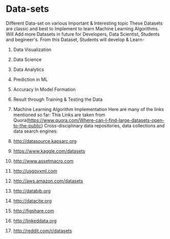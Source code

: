 # Data-sets
Different Data-set on various Important & Interesting topic
These Datasets are classic and best to Implement to learn Machine Learning Algorithms.
Will Add more Datasets in future for Developers, Data Scientist, Students and begineer's.
From this Dataset, Students will develop & Learn-
1. Data Visualization
2. Data Science
3. Data Analytics
4. Prediction in ML
5. Accuracy In Model Formation
6. Result through Training & Testing the Data
7. Machine Learning Algorithm Implementation
Here are many of the links mentioned so far:
This Links are taken from Quora(https://www.quora.com/Where-can-I-find-large-datasets-open-to-the-public)
Cross-disciplinary data repositories, data collections and data search engines:

1. http://datasource.kapsarc.org
2. https://www.kaggle.com/datasets
3. http://www.assetmacro.com
4. http://usgovxml.com
5. http://aws.amazon.com/datasets
6. http://databib.org
7. http://datacite.org
8. http://figshare.com
9. http://linkeddata.org
10. http://reddit.com/r/datasets
